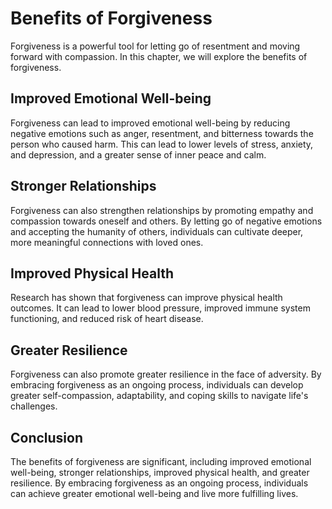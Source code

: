 # Benefits of Forgiveness

Forgiveness is a powerful tool for letting go of resentment and moving forward with compassion. In this chapter, we will explore the benefits of forgiveness.

Improved Emotional Well-being
-----------------------------

Forgiveness can lead to improved emotional well-being by reducing negative emotions such as anger, resentment, and bitterness towards the person who caused harm. This can lead to lower levels of stress, anxiety, and depression, and a greater sense of inner peace and calm.

Stronger Relationships
----------------------

Forgiveness can also strengthen relationships by promoting empathy and compassion towards oneself and others. By letting go of negative emotions and accepting the humanity of others, individuals can cultivate deeper, more meaningful connections with loved ones.

Improved Physical Health
------------------------

Research has shown that forgiveness can improve physical health outcomes. It can lead to lower blood pressure, improved immune system functioning, and reduced risk of heart disease.

Greater Resilience
------------------

Forgiveness can also promote greater resilience in the face of adversity. By embracing forgiveness as an ongoing process, individuals can develop greater self-compassion, adaptability, and coping skills to navigate life's challenges.

Conclusion
----------

The benefits of forgiveness are significant, including improved emotional well-being, stronger relationships, improved physical health, and greater resilience. By embracing forgiveness as an ongoing process, individuals can achieve greater emotional well-being and live more fulfilling lives.

